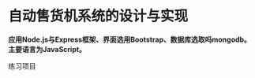 <h1>自动售货机系统的设计与实现</h1>

<strong>应用Node.js与Express框架、界面选用Bootstrap、数据库选取吗mongodb。主要语言为JavaScript。</strong>

<p>练习项目</p>